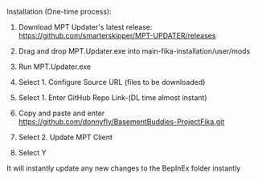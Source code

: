 Installation (One-time process):

1) Download MPT Updater's latest release: https://github.com/smarterskipper/MPT-UPDATER/releases

2) Drag and drop MPT.Updater.exe into main-fika-installation/user/mods

3) Run MPT.Updater.exe

4) Select 1. Configure Source URL (files to be downloaded)

5) Select 1. Enter GitHub Repo Link-(DL time almost instant)
  
6) Copy and paste and enter https://github.com/donnyfly/BasementBuddies-ProjectFika.git

7) Select 2. Update MPT Client

8) Select Y

It will instantly update any new changes to the BepInEx folder instantly

